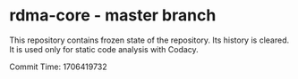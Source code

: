 # rdma-core - master branch

This repository contains frozen state of the repository.
Its history is cleared. It is used only for static code
analysis with Codacy.

Commit Time: 1706419732
